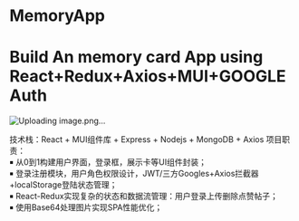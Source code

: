 # MemoryApp
# Build An memory card App using React+Redux+Axios+MUI+GOOGLE Auth

![Uploading image.png…]()



技术栈：React + MUI组件库 + Express + Nodejs + MongoDB + Axios
项目职责：  
￭ 从0到1构建用户界面，登录框，展示卡等UI组件封装；  
￭ 登录注册模块，用户角色权限设计，JWT/三方Googles+Axios拦截器+localStorage登陆状态管理；  
￭ React-Redux实现复杂的状态和数据流管理：用户登录上传删除点赞帖子；  
￭ 使用Base64处理图片实现SPA性能优化；  
